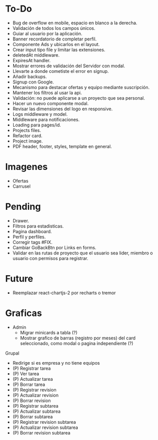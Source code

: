 # To-Do

- Bug de overflow en mobile, espacio en blanco a la derecha.
- Validación de todos los campos únicos.
- Guiar al usuario por la aplicación.
- Banner recordatorio de completar perfil.
- Componente Ads y ubicarlos en el layout.
- Crear input tipo file y limitar las extensiones.
- deletedAt middleware.
- ExpiresAt handler.
- Mostrar errores de validación del Servidor con modal.
- Llevarte a donde cometiste el error en signup.
- Añadir backups.
- Signup con Google.
- Mecanismo para destacar ofertas y equipo mediante suscripción.
- Mantener los filtros al usar la api.
- Validación: no puede aplicarse a un proyecto que sea personal.
- Hacer un nuevo componente modal.
- Revisar las dimensiones del logo en responsive.
- Logs middleware y model.
- Middleware para notificaciones.
- Loading para pages/id.
- Projects files.
- Refactor card.
- Project image.
- PDF header, footer, styles, template en general.

# Imagenes
- Ofertas
- Carrusel

# Pending
- Drawer.
- Filtros para estadisticas.
- Pagina dashboard.
- Perfil y perfiles.
- Corregir tags #FIX.
- Cambiar GoBackBtn por Links en forms.
- Validar en las rutas de proyecto que el usuario sea lider, miembro o usuario con permisos para registrar.

# Future

- Reemplazar react-chartjs-2 por recharts o tremor

# Graficas

- Admin
  - Migrar minicards a tabla (?)
  - Mostrar grafico de barras (registro por meses) del card seleccionado, como modal o pagina independiente (?)


Grupal
- Redirige si es empresa y no tiene equipos
- (P) Registrar tarea
- (P) Ver tarea
- (P) Actualizar tarea
- (P) Borrar tarea
- (P) Registrar revision
- (P) Actualizar revision
- (P) Borrar revision
- (P) Registrar subtarea
- (P) Actualizar subtarea
- (P) Borrar subtarea
- (P) Registrar revision subtarea
- (P) Actualizar revision subtarea
- (P) Borrar revision subtarea